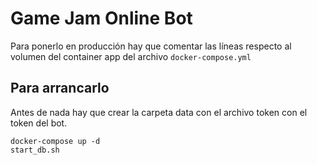 # Game Jam Online Bot

Para ponerlo en producción hay que comentar las líneas respecto al volumen del container app del archivo ```docker-compose.yml```

## Para arrancarlo

Antes de nada hay que crear la carpeta data con el archivo token con el token del bot.

```
docker-compose up -d
start_db.sh
```